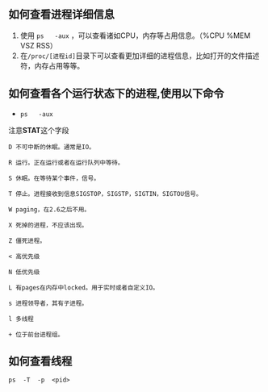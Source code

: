 ## 如何查看进程详细信息

1. 使用  `ps   -aux` ，可以查看诸如CPU，内存等占用信息。（%CPU %MEM    VSZ   RSS）
2. 在`/proc/[进程id]`目录下可以查看更加详细的进程信息，比如打开的文件描述符，内存占用等等。



## 如何查看各个运行状态下的进程,使用以下命令

* `ps   -aux`

注意**STAT**这个字段

```shell
D 不可中断的休眠。通常是IO。

R 运行。正在运行或者在运行队列中等待。

S 休眠。在等待某个事件，信号。

T 停止。进程接收到信息SIGSTOP，SIGSTP，SIGTIN，SIGTOU信号。

W paging，在2.6之后不用。

X 死掉的进程，不应该出现。

Z 僵死进程。

< 高优先级

N 低优先级

L 有pages在内存中locked。用于实时或者自定义IO。

s 进程领导者，其有子进程。

l 多线程

+ 位于前台进程组。
```

## 如何查看线程

```ps  -T  -p  <pid>```